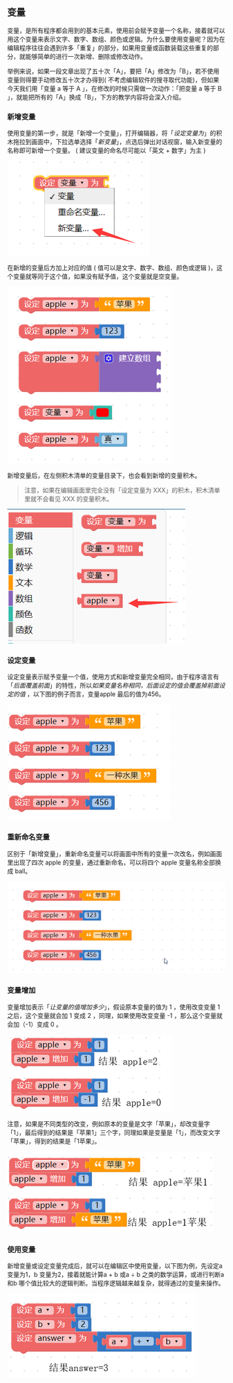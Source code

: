 ## 变量

变量，是所有程序都会用到的基本元素，使用前会赋予变量一个名称，接着就可以用这个变量来表示文字、数字、数组、颜色或逻辑。为什么要使用变量呢？因为在编辑程序往往会遇到许多「重复」的部分，如果用变量或函数装载这些重复的部分，就能够简单的进行一次新增、删除或修改动作。

举例来说，如果一段文章出现了五十次「A」，要把「A」修改为「B」，若不使用变量则得要手动修改五十次才办得到( 不考虑编辑软件的搜寻取代功能)，但如果今天我们用「变量 a 等于 A 」，在修改的时候只需做一次动作：「把变量 a 等于 B 」，就能把所有的「A」换成「B」，下方的教学内容将会深入介绍。

### 新增变量

使用变量的第一步，就是「新增一个变量」，打开编辑器，将「*设定变量为*」的积木拖拉到画面中，下拉选单选择「*新变量*」，点选后弹出对话视窗，输入新变量的名称即可新增一个变量。 ( 建议变量的命名尽可能以「英文 + 数字」为主 )

![](variables/upload_692cb4676e22fabba168b81fd4fc8942.png)

在新增的变量后方加上对应的值 ( 值可以是文字、数字、数组、颜色或逻辑 )，这个变量就等同于这个值，如果没有赋予值，这个变量就是空变量。

![](variables/upload_91de3aa8dd28541f92a746d5d80dc9b2.png)

新增变量后，在左侧积木清单的变量目录下，也会看到新增的变量积木。

> 注意，如果在编辑画面里完全没有「设定变量为 XXX」的积木，积木清单里就不会看见 XXX 的变量积木。

![](variables/upload_0247f43ea7b357bccf0312d532cec450.png)

### 设定变量

设定变量表示赋予变量一个值，使用方式和新增变量完全相同，由于程序语言有「*后面覆盖前面*」的特性，所以*如果变量名称相同，后面设定的值会覆盖掉前面设定的值* ，以下图的例子而言，变量apple 最后的值为456。

![](variables/upload_4252b4401f914b7e136be1e5d5eb65fc.png)

### 重新命名变量

区别于「新增变量」，重新命名变量可以将画面中所有的变量一次改名，例如画面里出现了四次 apple 的变量，通过重新命名，可以将四个 apple 变量名称全部换成 ball。

![](variables/upload_0a808a5d0cba23367ada8f2e0ca1045a.gif)

### 变量增加

变量增加表示「*让变量的值增加多少*」，假设原本变量的值为 1 ，使用改变变量 1 之后，这个变量就会加 1 变成 2 ，同理，如果使用改变变量 -1 ，那么这个变量就会加（-1）变成 0 。

![](variables/upload_974c14c2cab0fa43e48c69fa8f230a60.png)

注意，如果是不同类型的改变，例如原本的变量是文字「苹果」，却改变量字「1」，最后得到的结果是「苹果1」三个字，同理如果是变量是「1」，而改变文字「苹果」，得到的结果是「1苹果」。

![](variables/upload_4e99e403bd636d4708affc09d34547a2.png)

### 使用变量

新增变量或设定变量完成后，就可以在编辑区中使用变量，以下图为例，先设定a 变量为1，b 变量为2，接着就能计算a + b 或a ÷ b 之类的数学运算，或进行判断a 和b 哪个值比较大的逻辑判断。当程序逻辑越来越复杂，就得通过的变量来操作。

![](variables/upload_af5c87709a5df7b84a596578ebf61373.png)
